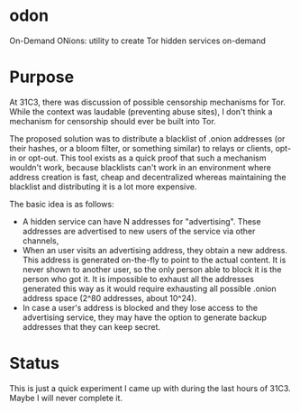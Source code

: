 odon
====

On-Demand ONions: utility to create Tor hidden services on-demand

Purpose
=======

At 31C3, there was discussion of possible censorship mechanisms for Tor.
While the context was laudable (preventing abuse sites), I don't think
a mechanism for censorship should ever be built into Tor.

The proposed solution was to distribute a blacklist of .onion addresses
(or their hashes, or a bloom filter, or something similar) to relays or
clients, opt-in or opt-out. This tool exists as a quick proof that such
a mechanism wouldn't work, because blacklists can't work in an environment
where address creation is fast, cheap and decentralized whereas maintaining
the blacklist and distributing it is a lot more expensive.

The basic idea is as follows:
   * A hidden service can have N addresses for "advertising". These
   addresses are advertised to new users of the service via other channels,
   * When an user visits an advertising address, they obtain a new address.
   This address is generated on-the-fly to point to the actual content. It
   is never shown to another user, so the only person able to block it is
   the person who got it. It is impossible to exhaust all the addresses
   generated this way as it would require exhausting all possible .onion
   address space (2^80 addresses, about 10^24).
   * In case a user's address is blocked and they lose access to the
   advertising service, they may have the option to generate backup addresses
   that they can keep secret.
   
   

Status
======

This is just a quick experiment I came up with during the last hours of 31C3.
Maybe I will never complete it.
